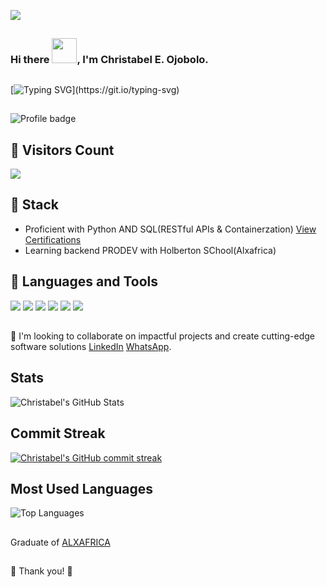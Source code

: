 ![](https://img.shields.io/badge/Microverse-blueviolet)
##

### Hi there <img src="https://emoji.gg/assets/emoji/wavegif_1860.gif" width="40" height="40"/>, I'm Christabel E. Ojobolo.

##

[![Typing SVG](https://readme-typing-svg.herokuapp.com?font=Popins&duration=4700&color=E8A44FED&lines=Over+3+years+of+active+experience.;I+build+cutting+edge+business+logic+.;Always+eager+to+learn+new+technologies.;I+am+open+to+new+opportunities+collaborations+that+challenge+my+skill+and+drive+innovations.)](https://git.io/typing-svg)

##

![Profile badge](https://www.codewars.com/users/Chrissie22/badges/large)

## 👱 Visitors Count
<img src="https://profile-counter.glitch.me/Anny85-code/count.svg" />

##
## 🥇 Stack
- Proficient with Python AND SQL(RESTful APIs & Containerzation) [View Certifications](https://drive.google.com/drive/folders/1GebT0dMvzHrqWODF4y52gDppszHZ5gvO?usp=sharing)
- Learning backend PRODEV with Holberton SChool(Alxafrica)

##
## 🥇 Languages and Tools
![](https://img.shields.io/badge/PYTHON-Django-brightgreen) ![](https://img.shields.io/badge/Git-GitBash-green) ![](https://img.shields.io/badge/git-Git-brightgreen) ![](https://img.shields.io/badge/HTML-haml-yellow) ![](https://img.shields.io/badge/HTML5-SemanticTAGS-orange) ![](https://img.shields.io/badge/DevOps-Containerization-brightgreen)

##

👯 I'm looking to collaborate on impactful projects and create cutting-edge software solutions [LinkedIn](https://www.linkedin.com/in/christabelojobolo/) [WhatsApp](https://wa.me/2347012291103).

## 
## Stats 
![Christabel's GitHub Stats](https://github-readme-stats.vercel.app/api?username=Chrissie22&show_icons=true&locale=en&theme=tokyonight)

## 
 ## Commit Streak
[![Christabel's GitHub commit streak](https://github-readme-streak-stats.herokuapp.com/?user=Chrissie22&theme=tokyonight)](https://git.io/streak-stats)

 ## Most Used Languages
![Top Languages](https://github-readme-stats.vercel.app/api/top-langs?username=Chrissie22&show_icons=true&locale=en&layout=compact&theme=tokyonight)

## 
Graduate of [ALXAFRICA](https://www.linkedin.com/search/results/all/?fetchDeterministicClustersOnly=true&heroEntityKey=urn%3Ali%3Aorganization%3A29117326&keywords=alx_africa%20&origin=RICH_QUERY_SUGGESTION&position=0&searchId=df2efced-a954-4970-9cc1-66588a3d318d&sid=Oov&spellCorrectionEnabled=false)

## 
🤝 Thank you! 🤝